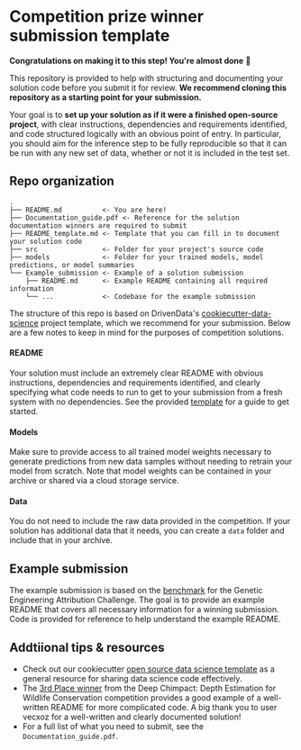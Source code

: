 # Competition prize winner submission template

**Congratulations on making it to this step! You're almost done** :tada:

This repository is provided to help with structuring and documenting your solution code before you submit it for review. **We recommend cloning this repository as a starting point for your submission.**

Your goal is to **set up your solution as if it were a finished open-source project**, with clear instructions, dependencies and requirements identified, and code structured logically with an obvious point of entry. In particular, you should aim for the inference step to be fully reproducible so that it can be run with any new set of data, whether or not it is included in the test set. 

## Repo organization
```
.
├── README.md          <- You are here!
├── Documentation_guide.pdf <- Reference for the solution documentation winners are required to submit
├── README_template.md <- Template that you can fill in to document your solution code
├── src                <- Folder for your project's source code
├── models             <- Folder for your trained models, model predictions, or model summaries
└── Example_submission <- Example of a solution submission
    ├── README.md      <- Example README containing all required information
    └── ...            <- Codebase for the example submission
```

The structure of this repo is based on DrivenData's [cookiecutter-data-science](https://github.com/drivendata/cookiecutter-data-science/tree/master/%7B%7B%20cookiecutter.repo_name%20%7D%7D) project template, which we recommend for your submission. Below are a few notes to keep in mind for the purposes of competition solutions.

#### README
Your solution must include an extremely clear README with obvious instructions, dependencies and requirements identified, and clearly specifying what code needs to run to get to your submission from a fresh system with no dependencies. See the provided [template](https://github.com/drivendataorg/prize-winner-template/blob/main/README_template.md) for a guide to get started.

#### Models
Make sure to provide access to all trained model weights necessary to generate predictions from new data samples without needing to retrain your model from scratch. Note that model weights can be contained in your archive or shared via a cloud storage service.

#### Data
You do not need to include the raw data provided in the competition. If your solution has additional data that it needs, you can create a `data` folder and include that in your archive.

## Example submission

The example submission is based on the [benchmark](https://www.drivendata.co/blog/genetic-attribution-benchmark/) for the Genetic Engineering Attribution Challenge. The goal is to provide an example README that covers all necessary information for a winning submission. Code is provided for reference to help understand the example README.

## Addtiional tips & resources

- Check out our cookiecutter [open source data science template](http://drivendata.github.io/cookiecutter-data-science/) as a general resource for sharing data science code effectively.
- The [3rd Place winner](https://github.com/drivendataorg/deep-chimpact-winners/tree/master/3rd%20Place) from the Deep Chimpact: Depth Estimation for Wildlife Conservation competition provides a good example of a well-written README for more complicated code. A big thank you to user vecxoz for a well-written and clearly documented solution!
- For a full list of what you need to submit, see the `Documentation_guide.pdf`.
